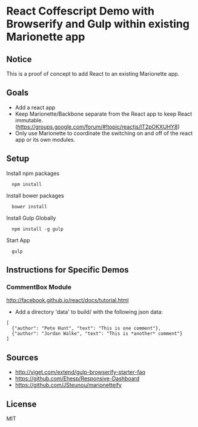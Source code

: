 React Coffescript Demo with Browserify and Gulp within existing Marionette app
==================================

## Notice
This is a proof of concept to add React to
an existing Marionette app.

## Goals
- Add a react app
- Keep Marionette/Backbone separate from the React app to keep React immutable.
  (https://groups.google.com/forum/#!topic/reactjs/lT2pOKXUHY8)
- Only use Marionette to coordinate the switching on and off
of the react app or its own modules.

## Setup

Install npm packages
```
  npm install
```

Install bower packages
```
  bower install
```

Install Gulp Globally
```
  npm install -g gulp
```

Start App
```
  gulp
```

## Instructions for Specific Demos

### CommentBox Module
http://facebook.github.io/react/docs/tutorial.html

- Add a directory 'data' to build/ with the following json data:

```
[
  {"author": "Pete Hunt", "text": "This is one comment"},
  {"author": "Jordan Walke", "text": "This is *another* comment"}
]
```


## Sources
- http://viget.com/extend/gulp-browserify-starter-faq
- https://github.com/Ehesp/Responsive-Dashboard
- https://github.com/JSteunou/marionetteify

## License
MIT
